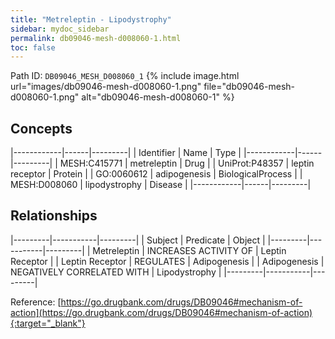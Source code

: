 ```yaml
---
title: "Metreleptin - Lipodystrophy"
sidebar: mydoc_sidebar
permalink: db09046-mesh-d008060-1.html
toc: false 
---
```



Path ID: `DB09046_MESH_D008060_1`
{% include image.html url="images/db09046-mesh-d008060-1.png" file="db09046-mesh-d008060-1.png" alt="db09046-mesh-d008060-1" %}

## Concepts

|------------|------|---------|
| Identifier | Name | Type    |
|------------|------|---------|
| MESH:C415771 | metreleptin | Drug |
| UniProt:P48357 | leptin receptor | Protein |
| GO:0060612 | adipogenesis | BiologicalProcess |
| MESH:D008060 | lipodystrophy | Disease |
|------------|------|---------|

## Relationships

|---------|-----------|---------|
| Subject | Predicate | Object  |
|---------|-----------|---------|
| Metreleptin | INCREASES ACTIVITY OF | Leptin Receptor |
| Leptin Receptor | REGULATES | Adipogenesis |
| Adipogenesis | NEGATIVELY CORRELATED WITH | Lipodystrophy |
|---------|-----------|---------|

Reference: [https://go.drugbank.com/drugs/DB09046#mechanism-of-action](https://go.drugbank.com/drugs/DB09046#mechanism-of-action){:target="_blank"}
